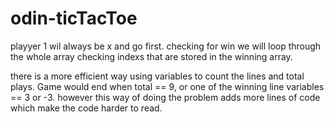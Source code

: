 # odin-ticTacToe
playyer 1 wil always be x and go first.
checking for win we will loop through the whole array checking indexs that are stored in the winning array.

there is a more efficient way using variables to count the lines and total plays. Game would end when total == 9, 
or one of the winning line variables == 3 or -3. however this way of doing the problem adds more lines of code 
which make the code harder to read.

